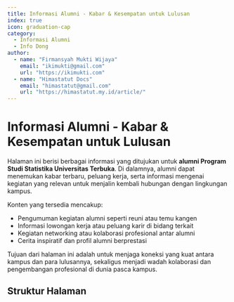 ```yaml
--- 
title: Informasi Alumni - Kabar & Kesempatan untuk Lulusan
index: true
icon: graduation-cap
category:
  - Informasi Alumni
  - Info Dong
author:
  - name: "Firmansyah Mukti Wijaya"
    email: "ikimukti@gmail.com"
    url: "https://ikimukti.com"
  - name: "Himastatut Docs"
    email: "himastatut@gmail.com"
    url: "https://himastatut.my.id/article/"
--- 
```


# Informasi Alumni - Kabar & Kesempatan untuk Lulusan

Halaman ini berisi berbagai informasi yang ditujukan untuk **alumni Program Studi Statistika Universitas Terbuka**. Di dalamnya, alumni dapat menemukan kabar terbaru, peluang kerja, serta informasi mengenai kegiatan yang relevan untuk menjalin kembali hubungan dengan lingkungan kampus.

Konten yang tersedia mencakup:

- Pengumuman kegiatan alumni seperti reuni atau temu kangen
- Informasi lowongan kerja atau peluang karir di bidang terkait
- Kegiatan networking atau kolaborasi profesional antar alumni
- Cerita inspiratif dan profil alumni berprestasi

Tujuan dari halaman ini adalah untuk menjaga koneksi yang kuat antara kampus dan para lulusannya, sekaligus menjadi wadah kolaborasi dan pengembangan profesional di dunia pasca kampus.

## Struktur Halaman

<Catalog />


<GitContributors />
<GitChangelog />